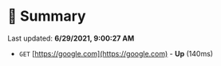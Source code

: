 # 📖 Summary
Last updated: **6/29/2021, 9:00:27 AM**

- `GET` [https://google.com](https://google.com) - **Up** (140ms)
